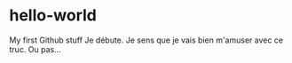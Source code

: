 # hello-world
My first Github stuff
Je débute. 
Je sens que je vais bien m'amuser avec ce truc.
Ou pas...
